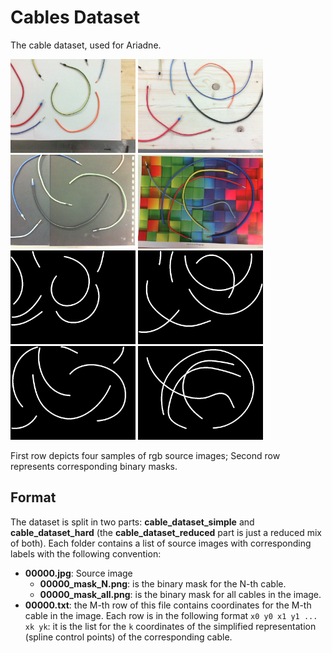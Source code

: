 # Cables Dataset


The cable dataset, used for Ariadne.

<p float="left">
<img  width=200 src='https://raw.githubusercontent.com/m4nh/cables_dataset/master/cable_dataset_simple/00000.jpg'/>
<img  width=200 src='https://raw.githubusercontent.com/m4nh/cables_dataset/master/cable_dataset_simple/00020.jpg'/>
<img  width=200 src='https://raw.githubusercontent.com/m4nh/cables_dataset/master/cable_dataset_simple/00050.jpg'/>
<img  width=200 src='https://raw.githubusercontent.com/m4nh/cables_dataset/master/cable_dataset_hard/00009.jpg'/>
<br>
<img  width=200 src='https://raw.githubusercontent.com/m4nh/cables_dataset/master/cable_dataset_simple/00000_mask_all.png'/>
<img  width=200 src='https://raw.githubusercontent.com/m4nh/cables_dataset/master/cable_dataset_simple/00020_mask_all.png'/>
<img  width=200 src='https://raw.githubusercontent.com/m4nh/cables_dataset/master/cable_dataset_simple/00050_mask_all.png'/>
<img  width=200 src='https://raw.githubusercontent.com/m4nh/cables_dataset/master/cable_dataset_hard/00009_mask_all.png'/>
</p>
<p >
First row depicts four samples of rgb source images; Second row represents corresponding binary masks.
</p>

## Format

The dataset is split in two parts: **cable_dataset_simple** and **cable_dataset_hard** (the **cable_dataset_reduced** part is just a reduced mix of both). Each folder 
contains a list of source images with corresponding labels with the following convention:

* **00000.jpg**: Source image
  * **00000_mask_N.png**: is the binary mask for the N-th cable.
  * **00000_mask_all.png**: is the binary mask for all cables in the image.
* **00000.txt**: the M-th row of this file contains coordinates for the M-th cable in the image. Each row is in the following format ```x0 y0 x1 y1 ... xk yk```: it is the 
list for the ```k``` coordinates of the simplified representation (spline control points) of the corresponding cable.
